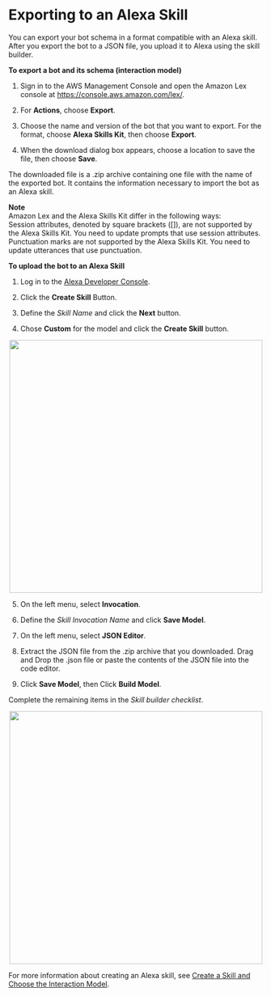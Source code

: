 # Exporting to an Alexa Skill<a name="export-to-alexa"></a>

You can export your bot schema in a format compatible with an Alexa skill\. After you export the bot to a JSON file, you upload it to Alexa using the skill builder\.

**To export a bot and its schema \(interaction model\)**

1. Sign in to the AWS Management Console and open the Amazon Lex console at [https://console\.aws\.amazon\.com/lex/](https://console.aws.amazon.com/lex/)\.

1. For **Actions**, choose **Export**\.

1. Choose the name and version of the bot that you want to export\. For the format, choose **Alexa Skills Kit**, then choose **Export**\. 

1. When the download dialog box appears, choose a location to save the file, then choose **Save**\.

The downloaded file is a \.zip archive containing one file with the name of the exported bot\. It contains the information necessary to import the bot as an Alexa skill\.

**Note**  
Amazon Lex and the Alexa Skills Kit differ in the following ways:  
Session attributes, denoted by square brackets \(\[\]\), are not supported by the Alexa Skills Kit\. You need to update prompts that use session attributes\.
Punctuation marks are not supported by the Alexa Skills Kit\. You need to update utterances that use punctuation\.

**To upload the bot to an Alexa Skill**

1. Log in to the [Alexa Developer Console](https://developer.amazon.com/alexa/console/ask)\. 

2. Click the **Create Skill** Button\.

3. Define the *Skill Name* and click the **Next** button\.

4. Chose **Custom** for the model and click the **Create Skill** button\.

<p align="center"><img width='500px' src="https://m.media-amazon.com/images/G/01/mobile-apps/dex/ask-devconsole/choose-ia-model._TTH_.png" ></p>

5. On the left menu, select **Invocation**\.

6. Define the *Skill Invocation Name* and click **Save Model**\.

7. On the left menu, select **JSON Editor**\.

8. Extract the JSON file from the \.zip archive that you downloaded\. Drag and Drop the .json file or paste the contents of the JSON file into the code editor\.

9. Click **Save Model**, then Click **Build Model**\.

Complete the remaining items in the *Skill builder checklist*.

<p align="center"><img width='500px' src="https://m.media-amazon.com/images/G/01/mobile-apps/dex/ask-devconsole/skill-builder-checklist._TTH_.png" ></p>

For more information about creating an Alexa skill, see [Create a Skill and Choose the Interaction Model](https://developer.amazon.com/docs/devconsole/create-a-skill-and-choose-the-interaction-model.html)\. 

